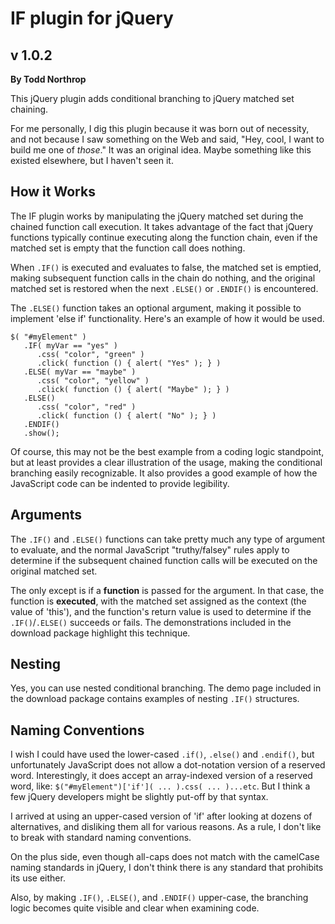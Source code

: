 # IF plugin for jQuery #
## v 1.0.2 ##

**By Todd Northrop**

This jQuery plugin adds conditional branching to jQuery matched set chaining.

For me personally, I dig this plugin because it was born out of necessity, and not because I saw something on the Web and said, "Hey, cool, I want to build me one of _those_."  It was an original idea.  Maybe something like this existed elsewhere, but I haven't seen it.

## How it Works ##

The IF plugin works by manipulating the jQuery matched set during the chained function call execution. It takes advantage of the fact that jQuery functions typically continue executing along the function chain, even if the matched set is empty that the function call does nothing.

When `.IF()` is executed and evaluates to false, the matched set is emptied, making subsequent function calls in the chain do nothing, and the original matched set is restored when the next `.ELSE()` or `.ENDIF()` is encountered.

The `.ELSE()` function takes an optional argument, making it possible to implement 'else if' functionality.  Here's an example of how it would be used.
```
$( "#myElement" )
   .IF( myVar == "yes" )
      .css( "color", "green" )
      .click( function () { alert( "Yes" ); } )
   .ELSE( myVar == "maybe" )
      .css( "color", "yellow" )
      .click( function () { alert( "Maybe" ); } )
   .ELSE()
      .css( "color", "red" )
      .click( function () { alert( "No" ); } )
   .ENDIF()
   .show();
```
Of course, this may not be the best example from a coding logic standpoint, but at least provides a clear illustration of the usage, making the conditional branching easily recognizable. It also provides a good example of how the JavaScript code can be indented to provide legibility.

## Arguments ##

The `.IF()` and `.ELSE()` functions can take pretty much any type of argument to evaluate, and the normal JavaScript "truthy/falsey" rules apply to determine if the subsequent chained function calls will be executed on the original matched set.

The only except is if a **function** is passed for the argument. In that case, the function is **executed**, with the matched set assigned as the context (the value of 'this'), and the function's return value is used to determine if the `.IF()`/`.ELSE()` succeeds or fails. The demonstrations included in the download package highlight this technique.

## Nesting ##

Yes, you can use nested conditional branching.  The demo page included in the download package contains examples of nesting `.IF()` structures.

## Naming Conventions ##

I wish I could have used the lower-cased `.if()`, `.else()` and `.endif()`, but unfortunately JavaScript does not allow a dot-notation version of a reserved word. Interestingly, it does accept an array-indexed version of a reserved word, like: `$("#myElement")['if']( ... ).css( ... )...etc`. But I think a few jQuery developers might be slightly put-off by that syntax.

I arrived at using an upper-cased version of 'if' after looking at dozens of alternatives, and disliking them all for various reasons. As a rule, I don't like to break with standard naming conventions.

On the plus side, even though all-caps does not match with the camelCase naming standards in jQuery, I don't think there is any standard that prohibits its use either.

Also, by making `.IF()`, `.ELSE()`, and `.ENDIF()` upper-case, the branching logic becomes quite visible and clear when examining code.